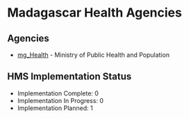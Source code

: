 # Madagascar Health Agencies

## Agencies

- [mg_Health](mg_Health/index.md) - Ministry of Public Health and Population

## HMS Implementation Status

- Implementation Complete: 0
- Implementation In Progress: 0
- Implementation Planned: 1
